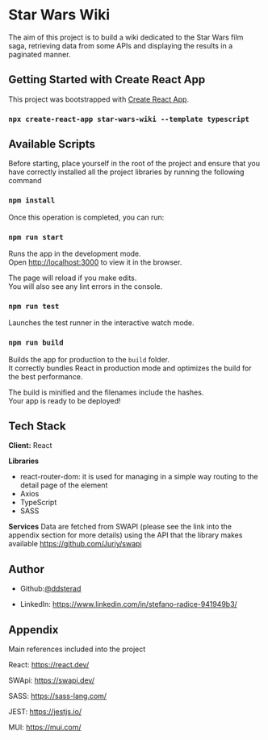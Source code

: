 
# Star Wars Wiki

The aim of this project is to build a wiki dedicated to the Star Wars film saga, retrieving data from some APIs and displaying the results in a paginated manner.

## Getting Started with Create React App

This project was bootstrapped with [Create React App](https://github.com/facebook/create-react-app).

### `npx create-react-app star-wars-wiki --template typescript`


## Available Scripts

Before starting, place yourself in the root of the project and ensure that you have correctly installed all the project libraries by running the following command

### `npm install`

Once this operation is completed, you can run:

### `npm run start`

Runs the app in the development mode.\
Open [http://localhost:3000](http://localhost:3000) to view it in the browser.

The page will reload if you make edits.\
You will also see any lint errors in the console.

### `npm run test`

Launches the test runner in the interactive watch mode.

### `npm run build`

Builds the app for production to the `build` folder.\
It correctly bundles React in production mode and optimizes the build for the best performance.

The build is minified and the filenames include the hashes.\
Your app is ready to be deployed!

## Tech Stack

**Client:** React

**Libraries**
- react-router-dom: it is used for managing in a simple way routing to the detail page of the element
- Axios
- TypeScript
- SASS

**Services**
Data are fetched from SWAPI (please see the link into the appendix section for more details) using the API that the library makes available https://github.com/Juriy/swapi




## Author

- Github:[@ddsterad](https://github.com/ddsterad)

- LinkedIn: https://www.linkedin.com/in/stefano-radice-941949b3/



## Appendix

Main references included into the project

React: https://react.dev/

SWApi: https://swapi.dev/

SASS: https://sass-lang.com/

JEST: https://jestjs.io/

MUI: https://mui.com/
